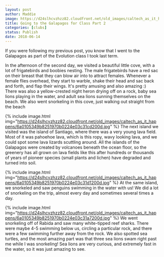 ```yaml
---
layout: post
author: Maddie
image: https://d24slhcvzhzz82.cloudfront.net/old_images/caltech_as_it_happens/6a0105349b8251970b0224e03c31b0200d.jpg
title: Going to the Galapagos for Class Part 2
categories: [clubs]
status: Publish
date: 2018-06-14
---
```


If you were following my previous post, you know that I went to the Galapagos as part of the Evolution class I took last term.

In the afternoon of the second day, we visited a beautiful little cove, with a lot of frigatebirds and boobies nesting. The male frigatebirds have a red sac on their breast that they can blow air into to attract females. Whenever a female flies overhead, they start to warble, shake their head and sac back and forth, and flap their wings. It's pretty amusing and also amazing :)
There was also a yellow-crested night heron drying off on a rock, baby sea lions playing in the water, and adult sea lions sunning themselves on the beach. We also went snorkeling in this cove, just walking out straight from the beach


{% include image.html img="https://d24slhcvzhzz82.cloudfront.net/old_images/caltech_as_it_happens/6a0105349b8251970b0224e03c31cd200d.jpg" %}
The next island we visited was the island of Santiago, where there was a very young lava field. Most of it was pahoehoe lava, which is this ropy, wavy looking lava, and we could spot some lava lizards scuttling around. All the islands of the Galapagos were created by volcanoes beneath the ocean floor, so the greenery has all grown on lava fields like this after hundreds or thousands of years of pioneer species (small plants and lichen) have degraded and turned into soil.


{% include image.html img="https://d24slhcvzhzz82.cloudfront.net/old_images/caltech_as_it_happens/6a0105349b8251970b0224e03c31d1200d.jpg" %}
At the same island, we snorkeled and saw penguins swimming in the water with us! We did a lot of snorkeling on the trip, almost every day and sometimes several times a day.


{% include image.html img="https://d24slhcvzhzz82.cloudfront.net/old_images/caltech_as_it_happens/6a0105349b8251970b0224e03c31a7200d.jpg" %}
We went snorkeling off of Rabida and saw many white-tipped reef sharks. There were maybe 4-5 swimming below us, circling a particular rock, and there were a few swimming further away from the rock. We also spotted sea turtles, and the most amazing part was that three sea lions swam right past me while I was snorkeling! Sea lions are very curious, and extremely fast in the water, so it was just amazing to see.

